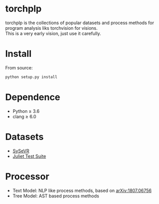 # torchplp
torchplp is the collections of popular datasets and process methods for program analysis liks torchvision for visions.  
This is a very early vision, just use it carefully.   

# Install
From source:
```bash
python setup.py install
```

# Dependence
- Python ≥ 3.6
- clang ≥ 6.0

# Datasets
- [SySeVR](https://github.com/SySeVR/SySeVR)
- [Juliet Test Suite](https://samate.nist.gov/SRD/testsuite.php)

# Processor
- Text Model: NLP like process methods, based on [arXiv:1807.06756](https://arxiv.org/abs/1807.06756)
- Tree Model: AST based process methods
